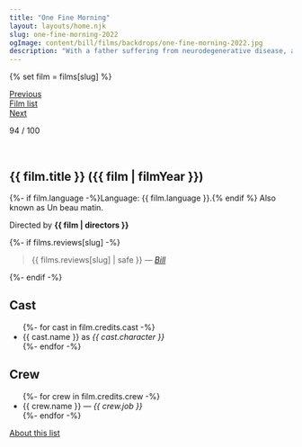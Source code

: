 ```yaml
---
title: "One Fine Morning"
layout: layouts/home.njk
slug: one-fine-morning-2022
ogImage: content/bill/films/backdrops/one-fine-morning-2022.jpg
description: "With a father suffering from neurodegenerative disease, a young woman lives with her eight-year-old daughter. While struggling to secure a decent nursing home, she runs into an unavailable friend with whom she embarks on an affair."
---
```


{% set film = films[slug] %}

<nav class="films">
  <div class="prev">
    <a href="../empire-of-light-2022"><i class="fa-solid fa-chevron-left fa-xs"></i> Previous</a>
  </div>
  <div>
    <a href="../">Film list</a>
  </div>
  <div class="next">
    <a href="../the-banshees-of-inisherin-2022">Next <i class="fa-solid fa-chevron-right fa-xs"></i></a>
  </div>
</nav>

<p>94 / 100</p>

<article class="film slug-one-fine-morning-2022">
  <div class="backdrop-and-poster">
    <img class="poster" src="../films/posters/{{ slug }}.jpg" alt="">
    <img class="backdrop" src="../films/backdrops/{{ slug }}.jpg" alt="">
  </div>

  <h1>{{ film.title }} ({{ film | filmYear }})</h1>

  <p>
    {%- if film.language -%}Language: {{ film.language }}.{% endif %}
    Also known as Un beau matin.
  </p>

  <p class="director">
    Directed by <strong>{{ film | directors }}</strong>
  </p>

  {%- if films.reviews[slug] -%}
    <blockquote> 
      {{ films.reviews[slug] | safe }} <em>—&nbsp;<a href="/bill">Bill</a></em>
    </blockquote> 
  {%- endif -%}

  <h2>
    Cast
  </h2>
  <ul>
    {%- for cast in film.credits.cast -%}
      <li>
        {{ cast.name }} as <em>{{ cast.character }}</em>
      </li>
    {%- endfor -%}
  </ul>

  <h2>
    Crew
  </h2>
  <ul>
    {%- for crew in film.credits.crew -%}
      <li>
        {{ crew.name }} &mdash; <em>{{ crew.job }}</em>
      </li>
    {%- endfor -%}
  </ul>
</article>
<footer>
  <a href="../about">About this list</a>
</footer>
